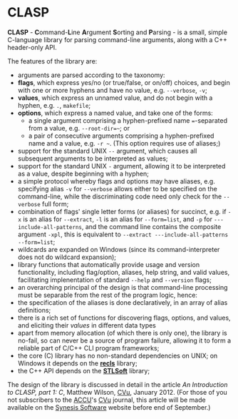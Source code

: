 # CLASP

**CLASP** - **C**ommand-**L**ine **A**rgument **S**orting and **P**arsing - is a small, simple
C-language library for parsing command-line arguments, along with a C++
header-only API.

The features of the library are:

- arguments are parsed according to the taxonomy:
 - **flags**, which express yes/no (or true/false, or on/off) choices, and begin with one or more hyphens and have no value, e.g. ```--verbose```, ```-v```;
 - **values**, which express an unnamed value, and do not begin with a hyphen, e.g. ```.```, ```makefile```;
 - **options**, which express a named value, and take one of the forms:
    - a single argument comprising a hyphen-prefixed name ```=```-separated from a value, e.g.  ```--root-dir=~```; or
    - a pair of consecutive arguments comprising a hyphen-prefixed name and a value, e.g. ```-r ~```. (This option requires use of aliases;)
- support for the standard UNIX ```--``` argument, which causes all subsequent arguments to be interpreted as values;
- support for the standard UNIX ```-``` argument, allowing it to be interpreted as a value, despite beginning with a hyphen;
- a simple protocol whereby flags and options may have aliases, e.g. specifying alias ```-v``` for ```--verbose``` allows either to be specified on the command-line, while the discriminating code need only check for the ```--verbose``` full form;
- combination of flags' single letter forms (or aliases) for succinct, e.g. if ```-x``` is an alias for ```--extract```, ```-l``` is an alias for ```--form=list```, and ```-p``` for ```---include-all-patterns```, and the command line contains the composite argument ```-xpl```, this is equivalent to ```--extract ---include-all-patterns --form=list```;
- wildcards are expanded on Windows (since its command-interpreter does not do wildcard expansion);
- library functions that automatically provide usage and version functionality, including flag/option, aliases, help string, and valid values, facilitating implenentation of standard ```--help``` and ```--version``` flags;
- an overarching principal of the design is that command-line processing must be separable from the rest of the program logic, hence:
 - the specification of the aliases is done declaratively, in an array of alias definitions;
 - there is a rich set of functions for discovering flags, options, and values, and eliciting their _values_ in different data types
- apart from memory allocation (of which there is only one), the library is no-fail, so can never be a source of program failure, allowing it to form a reliable part of C/C++ CLI program frameworks;
- the core (C) library has no non-standard dependencies on UNIX; on Windows it depends on the [**recls**](http://sourceforge.net/projects/recls/) library;
- the C++ API depends on the [**STLSoft**](http://sourceforge.net/projects/stlsoft/) library;


The design of the library is discussed in detail in the article _An Introduction to CLASP, part 1: C_, Matthew Wilson, [CVu](http://accu.org/index.php/journals/c77/), January 2012. (For those of you not subscribers to the [ACCU](http://accu.org/)'s [CVu](http://accu.org/index.php/journals/c77/) journal, this article will be made available on the [Synesis Software](http://www.synesis.com.au) website before end of September.)
